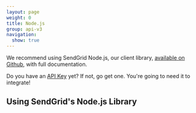 ```yaml
---
layout: page
weight: 0
title: Node.js
group: api-v3
navigation:
  show: true
---
```


<call-out>

We recommend using SendGrid Node.js, our client library, <a href="https://github.com/sendgrid/sendgrid-nodejs">available on Github</a>, with full documentation.

</call-out>

<call-out>

Do you have an [API Key](https://app.sendgrid.com/settings/api_keys) yet? If not, go get one. You're going to need it to integrate!

</call-out>

## Using SendGrid's Node.js Library 	
<script src="https://gist.github.com/sendgrid-gists/069d788aefb7853706f424cbdfd7ee3c.js"></script>

